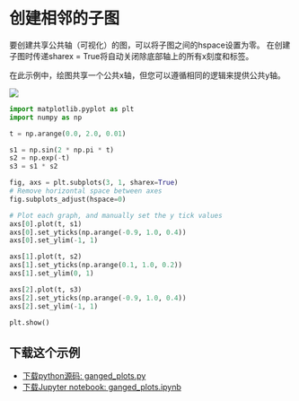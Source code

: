 # 创建相邻的子图

要创建共享公共轴（可视化）的图，可以将子图之间的hspace设置为零。 在创建子图时传递sharex = True将自动关闭除底部轴上的所有x刻度和标签。

在此示例中，绘图共享一个公共x轴，但您可以遵循相同的逻辑来提供公共y轴。

![](https://matplotlib.org/_images/sphx_glr_ganged_plots_001.png)

```python
import matplotlib.pyplot as plt
import numpy as np

t = np.arange(0.0, 2.0, 0.01)

s1 = np.sin(2 * np.pi * t)
s2 = np.exp(-t)
s3 = s1 * s2

fig, axs = plt.subplots(3, 1, sharex=True)
# Remove horizontal space between axes
fig.subplots_adjust(hspace=0)

# Plot each graph, and manually set the y tick values
axs[0].plot(t, s1)
axs[0].set_yticks(np.arange(-0.9, 1.0, 0.4))
axs[0].set_ylim(-1, 1)

axs[1].plot(t, s2)
axs[1].set_yticks(np.arange(0.1, 1.0, 0.2))
axs[1].set_ylim(0, 1)

axs[2].plot(t, s3)
axs[2].set_yticks(np.arange(-0.9, 1.0, 0.4))
axs[2].set_ylim(-1, 1)

plt.show()
```

## 下载这个示例
            
- [下载python源码: ganged_plots.py](https://matplotlib.org/_downloads/ganged_plots.py)
- [下载Jupyter notebook: ganged_plots.ipynb](https://matplotlib.org/_downloads/ganged_plots.ipynb)